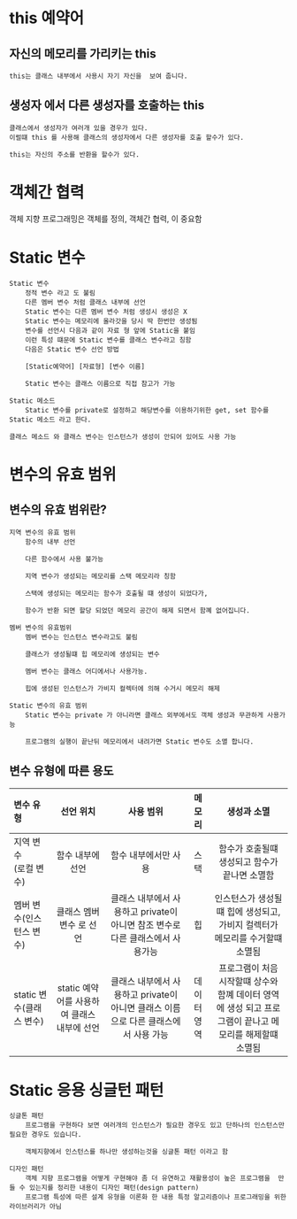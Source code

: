 # this 예약어

## 자신의 메모리를 가리키는 this
    this는 클래스 내부에서 사용시 자기 자신을  보여 줍니다.


## 생성자 에서 다른 생성자를 호출하는 this
    클래스에서 생성자가 여러개 있을 경우가 있다.
    이럴떄 this 를 사용해 클래스의 생성자에서 다른 생성자를 호출 할수가 있다.

    this는 자신의 주소를 반환을 할수가 있다.


# 객체간 협력

객체 지향 프로그래밍은 객체를 정의, 객체간 협력, 이 중요함


# Static 변수
    Static 변수
        정적 변수 라고 도 불림
        다른 멤버 변수 처럼 클래스 내부에 선언
        Static 변수는 다른 멤버 변수 처럼 생성시 생성은 X 
        Static 변수는 메모리에 올라갓을 당시 딱 한번만 생성됨
        변수를 선언시 다음과 같이 자료 형 앞에 Static을 붙임
        이런 특성 떄문에 Static 변수를 클래스 변수라고 칭함 
        다음은 Static 변수 선언 방법

        [Static예약어] [자료형] [변수 이름]

        Static 변수는 클래스 이름으로 직접 참고가 가능
    
    Static 메소드
        Static 변수를 private로 설정하고 해당변수를 이용하기위한 get, set 함수를 Static 메소드 라고 한다.

    클래스 메소드 와 클래스 변수는 인스턴스가 생성이 안되어 있어도 사용 가능 
# 변수의 유효 범위

## 변수의 유효 범위란?

    지역 변수의 유효 범위
        함수의 내부 선언
        
        다른 함수에서 사용 불가능
        
        지역 변수가 생성되는 메모리를 스택 메모리라 칭함
        
        스택에 생성되는 메모리는 함수가 호출될 떄 생성이 되었다가, 
        
        함수가 반환 되면 할당 되었던 메모리 공간이 해제 되면서 함꼐 없어집니다.

    멤버 변수의 유효범위
        멤버 변수는 인스턴스 변수라고도 불림
        
        클래스가 생성될떄 힙 메모리에 생성되는 변수
        
        멤버 변수는 클래스 어디에서나 사용가능.
        
        힙에 생성된 인스턴스가 가비지 컬렉터에 의해 수거시 메모리 해제

    Static 변수의 유효 범위
        Static 변수는 private 가 아니라면 클래스 외부에서도 객체 생성과 무관하게 사용가능

        프로그램의 실행이 끝난뒤 메모리에서 내려가면 Static 변수도 소멸 합니다.


## 변수 유형에 따른 용도

|변수 유형| 선언 위치 | 사용 범위 | 메모리 | 생성과 소멸|
|:---|:---:|:---:|:---:|:---:|
| 지역 변수<br>(로컬 변수) |함수 내부에 선언|함수 내부에서만 사용| 스택 | 함수가 호출될떄 생성되고 함수가 끝나면 소멸함 |
| 멤버 변수(인스턴스 변수) | 클래스 멤버변수 로 선언 | 클래스 내부에서 사용하고 private이 아니면 참조 변수로 다른 클래스에서 사용가능 | 힙 | 인스턴스가 생성될떄 힙에 생성되고, 가비지 컬렉터가 메모리를 수거할떄 소멸됨 |
| static 변수(클래스 변수) | static 예약어를 사용하여 클래스 내부에 선언 | 클래스 내부에서 사용하고 private이 아니면 클래스 이름으로 다른 클래스에서 사용 가능 | 데이터 영역 | 프로그램이 처음 시작할떄 상수와 함꼐 데이터 영역 에 생성 되고 프로그램이 끝나고 메모리를 해제할떄 소멸됨 |


# Static 응용 싱글턴 패턴

    싱글톤 패턴
        프로그램을 구현하다 보면 여러개의 인스턴스가 필요한 경우도 있고 단하나의 인스턴스만 필요한 경우도 있습니다.

        객체지향에서 인스턴스를 하나만 생성하는것을 싱글톤 패턴 이라고 함

    디자인 패턴
        객체 지향 프로그램을 어떻게 구현해야 좀 더 유연하고 재활용성이 높은 프로그램을  만들 수 있는지를 정리한 내용이 디자인 패턴(design pattern)
        프로그램 특성에 따른 설계 유형을 이론화 한 내용 특정 알고리즘이나 프로그래밍을 위한 라이브러리가 아님 
        